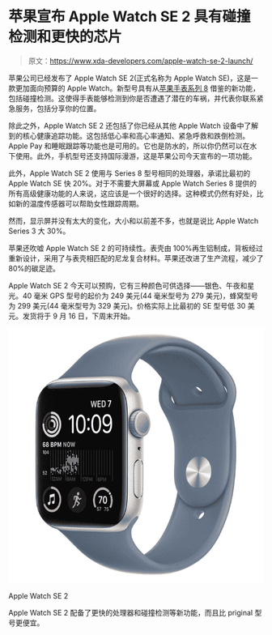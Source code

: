 # 苹果宣布 Apple Watch SE 2 具有碰撞检测和更快的芯片

> 原文：<https://www.xda-developers.com/apple-watch-se-2-launch/>

苹果公司已经发布了 Apple Watch SE 2(正式名称为 Apple Watch SE)，这是一款更加面向预算的 Apple Watch。新型号具有从[苹果手表系列 8](https://www.xda-developers.com/apple-watch-series-8/) 借鉴的新功能，包括碰撞检测。这使得手表能够检测到你是否遭遇了潜在的车祸，并代表你联系紧急服务，包括分享你的位置。

除此之外，Apple Watch SE 2 还包括了你已经从其他 Apple Watch 设备中了解到的核心健康追踪功能。这包括低心率和高心率通知、紧急呼救和跌倒检测。Apple Pay 和睡眠跟踪等功能也是可用的。它也是防水的，所以你仍然可以在水下使用。此外，手机型号还支持国际漫游，这是苹果公司今天宣布的一项功能。

此外，Apple Watch SE 2 使用与 Series 8 型号相同的处理器，承诺比最初的 Apple Watch SE 快 20%。对于不需要大屏幕或 Apple Watch Series 8 提供的所有高级健康功能的人来说，这应该是一个很好的选择。这种模式仍然有好处，比如新的温度传感器可以帮助女性跟踪周期。

然而，显示屏并没有太大的变化，大小和以前差不多，也就是说比 Apple Watch Series 3 大 30%。

苹果还吹嘘 Apple Watch SE 2 的可持续性。表壳由 100%再生铝制成，背板经过重新设计，采用了与表壳相匹配的尼龙复合材料。苹果还改进了生产流程，减少了 80%的碳足迹。

Apple Watch SE 2 今天可以预购，它有三种颜色可供选择——银色、午夜和星光。40 毫米 GPS 型号的起价为 249 美元(44 毫米型号为 279 美元)，蜂窝型号为 299 美元(44 毫米型号为 329 美元)。价格实际上比最初的 SE 型号低 30 美元。发货将于 9 月 16 日，下周末开始。

 <picture>![The Apple Watch SE 2 comes with a faster processor and new features like crash detection, plus it's cheaper than the priginal model.](img/8621a2828e77fe54d4b85038f2a2f974.png)</picture> 

Apple Watch SE 2

Apple Watch SE 2 配备了更快的处理器和碰撞检测等新功能，而且比 priginal 型号更便宜。